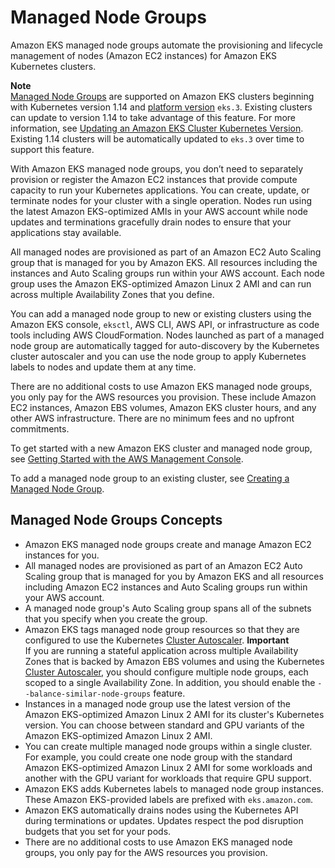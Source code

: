# Managed Node Groups<a name="managed-node-groups"></a>

Amazon EKS managed node groups automate the provisioning and lifecycle management of nodes \(Amazon EC2 instances\) for Amazon EKS Kubernetes clusters\.

**Note**  
[Managed Node Groups](#managed-node-groups) are supported on Amazon EKS clusters beginning with Kubernetes version 1\.14 and [platform version](platform-versions.md) `eks.3`\. Existing clusters can update to version 1\.14 to take advantage of this feature\. For more information, see [Updating an Amazon EKS Cluster Kubernetes Version](update-cluster.md)\. Existing 1\.14 clusters will be automatically updated to `eks.3` over time to support this feature\.

With Amazon EKS managed node groups, you don’t need to separately provision or register the Amazon EC2 instances that provide compute capacity to run your Kubernetes applications\. You can create, update, or terminate nodes for your cluster with a single operation\. Nodes run using the latest Amazon EKS\-optimized AMIs in your AWS account while node updates and terminations gracefully drain nodes to ensure that your applications stay available\.

All managed nodes are provisioned as part of an Amazon EC2 Auto Scaling group that is managed for you by Amazon EKS\. All resources including the instances and Auto Scaling groups run within your AWS account\. Each node group uses the Amazon EKS\-optimized Amazon Linux 2 AMI and can run across multiple Availability Zones that you define\.

You can add a managed node group to new or existing clusters using the Amazon EKS console, `eksctl`, AWS CLI, AWS API, or infrastructure as code tools including AWS CloudFormation\. Nodes launched as part of a managed node group are automatically tagged for auto\-discovery by the Kubernetes cluster autoscaler and you can use the node group to apply Kubernetes labels to nodes and update them at any time\.

There are no additional costs to use Amazon EKS managed node groups, you only pay for the AWS resources you provision\. These include Amazon EC2 instances, Amazon EBS volumes, Amazon EKS cluster hours, and any other AWS infrastructure\. There are no minimum fees and no upfront commitments\.

To get started with a new Amazon EKS cluster and managed node group, see [Getting Started with the AWS Management Console](getting-started-console.md)\.

To add a managed node group to an existing cluster, see [Creating a Managed Node Group](create-managed-node-group.md)\.

## Managed Node Groups Concepts<a name="managed-node-group-concepts"></a>
+ Amazon EKS managed node groups create and manage Amazon EC2 instances for you\.
+ All managed nodes are provisioned as part of an Amazon EC2 Auto Scaling group that is managed for you by Amazon EKS and all resources including Amazon EC2 instances and Auto Scaling groups run within your AWS account\.
+ A managed node group's Auto Scaling group spans all of the subnets that you specify when you create the group\.
+ Amazon EKS tags managed node group resources so that they are configured to use the Kubernetes [Cluster Autoscaler](cluster-autoscaler.md)\.
**Important**  
If you are running a stateful application across multiple Availability Zones that is backed by Amazon EBS volumes and using the Kubernetes [Cluster Autoscaler](cluster-autoscaler.md), you should configure multiple node groups, each scoped to a single Availability Zone\. In addition, you should enable the `--balance-similar-node-groups` feature\.
+ Instances in a managed node group use the latest version of the Amazon EKS\-optimized Amazon Linux 2 AMI for its cluster's Kubernetes version\. You can choose between standard and GPU variants of the Amazon EKS\-optimized Amazon Linux 2 AMI\.
+ You can create multiple managed node groups within a single cluster\. For example, you could create one node group with the standard Amazon EKS\-optimized Amazon Linux 2 AMI for some workloads and another with the GPU variant for workloads that require GPU support\. 
+ Amazon EKS adds Kubernetes labels to managed node group instances\. These Amazon EKS\-provided labels are prefixed with `eks.amazon.com`\.
+ Amazon EKS automatically drains nodes using the Kubernetes API during terminations or updates\. Updates respect the pod disruption budgets that you set for your pods\.
+ There are no additional costs to use Amazon EKS managed node groups, you only pay for the AWS resources you provision\.